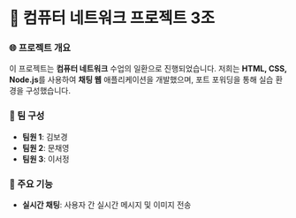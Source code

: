 # 💬 컴퓨터 네트워크 프로젝트 3조

### 🌐 프로젝트 개요
이 프로젝트는 **컴퓨터 네트워크** 수업의 일환으로 진행되었습니다. 저희는 **HTML, CSS, Node.js**를 사용하여 **채팅 웹** 애플리케이션을 개발했으며, 포트 포워딩을 통해 실습 환경을 구성했습니다.

### 👥 팀 구성
- **팀원 1**: 김보경
- **팀원 2**: 문채영
- **팀원 3**: 이서정

### 🚀 주요 기능
- **실시간 채팅**: 사용자 간 실시간 메시지 및 이미지 전송
